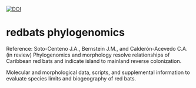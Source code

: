 <a href="https://doi.org/10.5281/zenodo.16755234"><img src="https://zenodo.org/badge/341529022.svg" alt="DOI"></a>
# redbats phylogenomics

Reference: Soto-Centeno J.A., Bernstein J.M., and Calderón-Acevedo C.A. (in review) Phylogenomics and morphology resolve relationships of Caribbean red bats and indicate island to mainland reverse colonization.

Molecular and morphological data, scripts, and supplemental information to evaluate species limits and biogeography of red bats.
